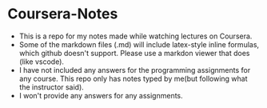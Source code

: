 # Coursera-Notes
- This is a repo for my notes made while watching lectures on Coursera.
- Some of the markdown files (.md) will include latex-style inline formulas, which github doesn't support. Please use a markdon viewer that does (like vscode).
- I have not included any answers for the programming assignments for any course. This repo only has notes typed by me(but following what the instructor said).
- I won't provide any answers for any assignments.
